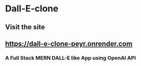 # Dall-E-clone

## Visit the site 
## https://dall-e-clone-peyr.onrender.com

### A Full Stack MERN DALL-E like App using OpenAI API 
